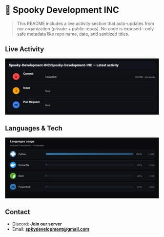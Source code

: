 # 👻 Spooky Development INC

> This README includes a live activity section that auto-updates from our organization (private + public repos). No code is exposed—only safe metadata like repo name, date, and sanitized titles.

## Live Activity
![Repo Snapshot](./assets/repo-snapshot.svg?v=7f7eb391fc)

## Languages & Tech
![Languages Usage](./assets/languages.svg?v=d1f8c82fb8)

## Contact
- Discord: **[Join our server](https://discord.gg/XYspZgEEJb)**
- Email: **spkydevelopment@gmail.com**
